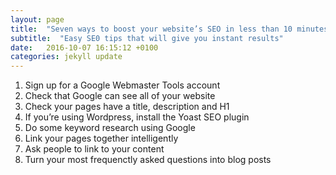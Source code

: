 ```yaml
---
layout: page
title:  "Seven ways to boost your website’s SEO in less than 10 minutes"
subtitle:  "Easy SE0 tips that will give you instant results"
date:   2016-10-07 16:15:12 +0100
categories: jekyll update
---
```

1. Sign up for a Google Webmaster Tools account
2. Check that Google can see all of your website
3. Check your pages have a title, description and H1  
3. If you’re using Wordpress, install the Yoast SEO plugin
4. Do some keyword research using Google
5. Link your pages together intelligently
6. Ask people to link to your content
7. Turn your most frequenctly asked questions into blog posts
